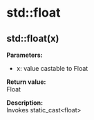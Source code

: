 # std::float

## std::float(x)

**Parameters:** 
* x: value castable to Float

**Return value:**   
Float  

**Description:**    
Invokes static_cast&lt;float&gt;

